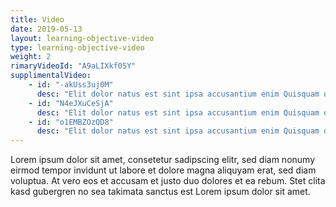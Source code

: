 ```yaml
---
title: Video 
date: 2019-05-13
layout: learning-objective-video
type: learning-objective-video
weight: 2
rimaryVideoId: "A9aLIXkf05Y"
supplimentalVideo:
    - id: "-akUss3uj0M"
      desc: "Elit dolor natus est sint ipsa accusantium enim Quisquam quisquam minima dolorem et commodi? Nihil quibusdam ut ipsa culpa quas doloribus Accusamus natus corrupti sunt inventore labore? Tempore at obcaecati"
    - id: "N4eJXuCeSjA"
      desc: "Elit dolor natus est sint ipsa accusantium enim Quisquam quisquam minima dolorem et commodi? Nihil quibusdam ut ipsa culpa quas doloribus Accusamus natus corrupti sunt inventore labore? Tempore at obcaecati"
    - id: "o1EMBZOzQD8"
      desc: "Elit dolor natus est sint ipsa accusantium enim Quisquam quisquam minima dolorem et commodi? Nihil quibusdam ut ipsa culpa quas doloribus Accusamus natus corrupti sunt inventore labore? Tempore at obcaecati"
---
```

Lorem ipsum dolor sit amet, consetetur sadipscing elitr, sed diam nonumy eirmod
tempor invidunt ut labore et dolore magna aliquyam erat, sed diam voluptua. At
vero eos et accusam et justo duo dolores et ea rebum. Stet clita kasd gubergren
no sea takimata sanctus est Lorem ipsum dolor sit amet.

